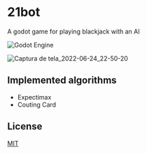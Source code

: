 # 21bot
A godot game for playing blackjack with an AI

![Godot Engine](https://img.shields.io/badge/GODOT-%23FFFFFF.svg?style=for-the-badge&logo=godot-engine)

![Captura de tela_2022-06-24_22-50-20](https://user-images.githubusercontent.com/9157977/175753805-663be0d0-1f5f-4927-b557-9912ad0ddd28.png)

## Implemented algorithms

* Expectimax
* Couting Card

## License

[MIT](https://choosealicense.com/licenses/mit/)
